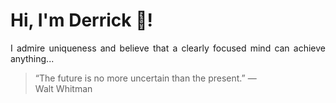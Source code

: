 # Hi, I'm Derrick 👋!
<p align="justify">I admire uniqueness and believe that a clearly focused mind can achieve anything...</p> 
<!-- #quote-start -->
<blockquote>&ldquo;The future is no more uncertain than the present.&rdquo; &mdash; <footer>Walt Whitman</footer></blockquote>
<!-- #quote-end -->
